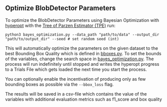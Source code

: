 ## Optimize BlobDetector Parameters

To optimize the BlobDetector Parameters using Bayesian Optimization
with [hyperopt](https://github.com/hyperopt/hyperopt) with
the [Tree of Parzen Estimator (TPE)](https://papers.nips.cc/paper/2011/file/86e8f7ab32cfd12577bc2619bc635690-Paper.pdf)
run:

```
python3 bayes_optimization.py --data_path "path/to/data" --output_dir "path/to/output_dir" --seed # set random seed (int)
```

This will automatically optimize the parameters on the given dataset to the best Bounding Box Quality which is defined
in [bboxes.py](bboxes.py). To set the bounds of the variables, change the search space
in [bayes_optimization.py](bayes_optimization.py). The process will run indefinitely until stopped and writes the
hyperopt progress to a Trials File which gets loaded the next time you start the process.

You can optionally enable the incentivation of producing only as few bounding boxes 
as possible via the `--bbox_loss` flag.

The results will be saved in a csv-file which contains the value of the variables with additional evaluation metrics
such as f1_score and box quality